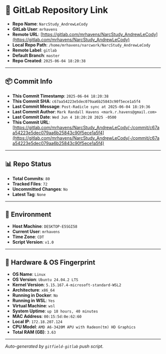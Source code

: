 # 🔗 GitLab Repository Link

- **Repo Name**: `NarcStudy_AndrewLeCody`
- **GitLab User**: `mrhavens`
- **Remote URL**: [https://gitlab.com/mrhavens/NarcStudy_AndrewLeCody](https://gitlab.com/mrhavens/NarcStudy_AndrewLeCody)
- **Local Repo Path**: `/home/mrhavens/narcwork/NarcStudy_AndrewLeCody`
- **Remote Label**: `gitlab`
- **Default Branch**: `master`
- **Repo Created**: `2025-06-04 18:20:38`

---

## 📦 Commit Info

- **This Commit Timestamp**: `2025-06-04 18:20:38`
- **This Commit SHA**: `c67aa54223e5dec079aa6b25843c90f5ece1a5f4`
- **Last Commit Message**: `Post-Radicle sync at 2025-06-04 18:19:36`
- **Last Commit Author**: `Mark Randall Havens <mark.r.havens@gmail.com>`
- **Last Commit Date**: `Wed Jun 4 18:20:28 2025 -0500`
- **This Commit URL**: [https://gitlab.com/mrhavens/NarcStudy_AndrewLeCody/-/commit/c67aa54223e5dec079aa6b25843c90f5ece1a5f4](https://gitlab.com/mrhavens/NarcStudy_AndrewLeCody/-/commit/c67aa54223e5dec079aa6b25843c90f5ece1a5f4)

---

## 📊 Repo Status

- **Total Commits**: `80`
- **Tracked Files**: `72`
- **Uncommitted Changes**: `No`
- **Latest Tag**: `None`

---

## 🧽 Environment

- **Host Machine**: `DESKTOP-E5SGI58`
- **Current User**: `mrhavens`
- **Time Zone**: `CDT`
- **Script Version**: `v1.0`

---

## 🧬 Hardware & OS Fingerprint

- **OS Name**: `Linux`
- **OS Version**: `Ubuntu 24.04.2 LTS`
- **Kernel Version**: `5.15.167.4-microsoft-standard-WSL2`
- **Architecture**: `x86_64`
- **Running in Docker**: `No`
- **Running in WSL**: `Yes`
- **Virtual Machine**: `wsl`
- **System Uptime**: `up 18 hours, 40 minutes`
- **MAC Address**: `00:15:5d:0e:62:60`
- **Local IP**: `172.18.207.124`
- **CPU Model**: `AMD A6-3420M APU with Radeon(tm) HD Graphics`
- **Total RAM (GB)**: `3.63`

---

_Auto-generated by `gitfield-gitlab` push script._
